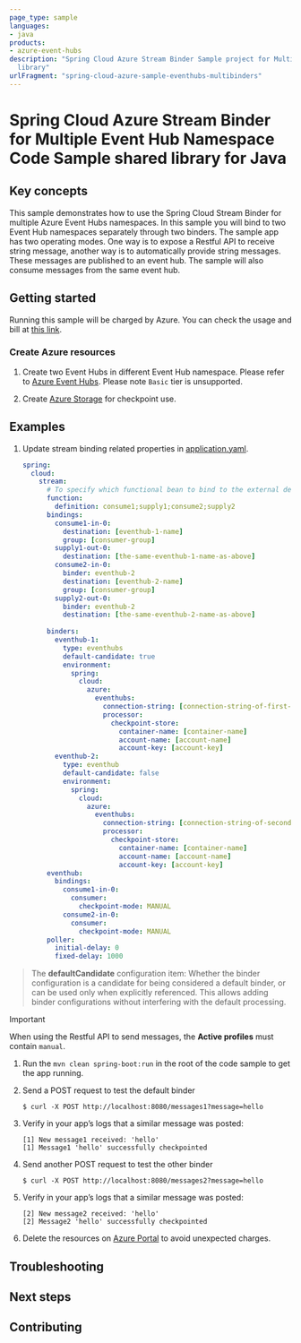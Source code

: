 ```yaml
---
page_type: sample
languages:
- java
products:
- azure-event-hubs
description: "Spring Cloud Azure Stream Binder Sample project for Multiple Event Hub Namespace client 
  library"
urlFragment: "spring-cloud-azure-sample-eventhubs-multibinders"
---
```


# Spring Cloud Azure Stream Binder for Multiple Event Hub Namespace Code Sample shared library for Java

## Key concepts
This sample demonstrates how to use the Spring Cloud Stream Binder
for multiple Azure Event Hubs namespaces. In this sample you will bind to
two Event Hub namespaces separately through two binders. The sample app has two operating modes.
One way is to expose a Restful API to receive string message, another way is to automatically provide string messages.
These messages are published to an event hub. The sample will also consume messages from the same event hub.

## Getting started

Running this sample will be charged by Azure. You can check the usage
and bill at [this link][azure-account].



### Create Azure resources

1.  Create two Event Hubs in different Event Hub namespace. Please refer to 
    [Azure Event Hubs][create-event-hubs].
    Please note `Basic` tier is unsupported.

1.  Create [Azure Storage][create-azure-storage] for checkpoint use.

## Examples

1.  Update stream binding related properties in
    [application.yaml][application.yaml].

    ```yaml
    spring:
      cloud:
        stream:
          # To specify which functional bean to bind to the external destination(s) exposed by the bindings
          function:
            definition: consume1;supply1;consume2;supply2
          bindings:
            consume1-in-0:
              destination: [eventhub-1-name]
              group: [consumer-group]
            supply1-out-0:
              destination: [the-same-eventhub-1-name-as-above]
            consume2-in-0:
              binder: eventhub-2
              destination: [eventhub-2-name]
              group: [consumer-group]
            supply2-out-0:
              binder: eventhub-2
              destination: [the-same-eventhub-2-name-as-above]
          
          binders:
            eventhub-1:
              type: eventhubs
              default-candidate: true
              environment:
                spring:
                  cloud:
                    azure:
                      eventhubs:
                        connection-string: [connection-string-of-first-eventhub-namespace]
                        processor:
                          checkpoint-store:
                            container-name: [container-name]
                            account-name: [account-name]
                            account-key: [account-key]
            eventhub-2:
              type: eventhub
              default-candidate: false
              environment:
                spring:
                  cloud:
                    azure:
                      eventhubs:
                        connection-string: [connection-string-of-second-eventhub-namespace]
                        processor:
                          checkpoint-store:
                            container-name: [container-name]
                            account-name: [account-name]
                            account-key: [account-key]
          eventhub:
            bindings:
              consume1-in-0:
                consumer:
                  checkpoint-mode: MANUAL
              consume2-in-0:
                consumer:
                  checkpoint-mode: MANUAL
          poller:
            initial-delay: 0
            fixed-delay: 1000
    ```

> The **defaultCandidate** configuration item:
Whether the binder configuration is a candidate for being considered a
default binder, or can be used only when explicitly referenced. This
allows adding binder configurations without interfering with the default
processing.

>[!Important]
>
>  When using the Restful API to send messages, the **Active profiles** must contain `manual`.

1.  Run the `mvn clean spring-boot:run` in the root of the code sample
    to get the app running.

1.  Send a POST request to test the default binder

        $ curl -X POST http://localhost:8080/messages1?message=hello

1.  Verify in your app’s logs that a similar message was posted:

        [1] New message1 received: 'hello'
        [1] Message1 'hello' successfully checkpointed

1.  Send another POST request to test the other binder

        $ curl -X POST http://localhost:8080/messages2?message=hello

1.  Verify in your app’s logs that a similar message was posted:

        [2] New message2 received: 'hello'
        [2] Message2 'hello' successfully checkpointed

6.  Delete the resources on [Azure Portal][azure-portal]
    to avoid unexpected charges.

## Troubleshooting

## Next steps

## Contributing


<!-- LINKS -->
[azure-account]: https://azure.microsoft.com/account/
[azure-portal]: https://ms.portal.azure.com/
[create-event-hubs]: https://docs.microsoft.com/azure/event-hubs/
[create-azure-storage]: https://docs.microsoft.com/azure/storage/
[create-sp-using-azure-cli]: https://github.com/Azure-Samples/azure-spring-boot-samples/blob/main/create-sp-using-azure-cli.md
[create-managed-identity]: https://github.com/Azure-Samples/azure-spring-boot-samples/blob/main/create-managed-identity.md
[deploy-spring-boot-application-to-app-service]: https://docs.microsoft.com/java/azure/spring-framework/deploy-spring-boot-java-app-with-maven-plugin?toc=%2Fazure%2Fapp-service%2Fcontainers%2Ftoc.json&view=azure-java-stable
[deploy-to-app-service-via-ftp]: https://docs.microsoft.com/azure/app-service/deploy-ftp
[managed-identities]: https://docs.microsoft.com/azure/active-directory/managed-identities-azure-resources/

[role-assignment]: https://docs.microsoft.com/azure/role-based-access-control/role-assignments-portal
[application.yaml]: https://github.com/Azure-Samples/azure-spring-boot-samples/blob/main/eventhubs/spring-cloud-azure-stream-binder-eventhubs/eventhubs-multibinders/src/main/resources/application.yaml

